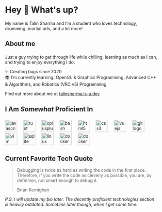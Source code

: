 <h1 align="left">Hey 👋 What's up?</h1>


<p align="left">My name is Talin Sharma and I'm a student who loves technology, drumming, martial arts, and a lot more!</p>

###

<h2 align="left">About me</h2>

###
<p align="left">Just a guy trying to get through life while chilling, learning as much as I can, and trying to enjoy everything I do.</p>
<p align="left">✨ Creating bugs since 2020<br>📚 I'm currently learning: OpenGL & Graphics Programming, Advanced C++ & Algorithms, and Robotics (VRC v5) Programming</p>
<p align="left">Find out more about me at <a href="http://talinsharma.is-a.dev">talinsharma.is-a.dev</a></p>

###

<h2 align="left">I Am <i>Somewhat</i> Proficient In</h2>

###

<div align="left">
  <img src="https://cdn.jsdelivr.net/gh/devicons/devicon/icons/javascript/javascript-original.svg" height="40" alt="javascript logo"  />
  <img width="12" />
  <img src="https://cdn.jsdelivr.net/gh/devicons/devicon/icons/rust/rust-original.svg" height="40" alt="rust logo"  />
  <img width="12" />
  <img src="https://cdn.jsdelivr.net/gh/devicons/devicon/icons/cplusplus/cplusplus-original.svg" height="40" alt="cplusplus logo"  />
  <img width="12" />
  <img src="https://cdn.jsdelivr.net/gh/devicons/devicon/icons/bash/bash-original.svg" height="40" alt="bash logo"  />
  <img width="12" />
  <img src="https://cdn.jsdelivr.net/gh/devicons/devicon/icons/html5/html5-original.svg" height="40" alt="html5 logo"  />
  <img width="12" />
  <img src="https://cdn.jsdelivr.net/gh/devicons/devicon/icons/css3/css3-original.svg" height="40" alt="css3 logo"  />
  <img width="12" />
  <img src="https://cdn.jsdelivr.net/gh/devicons/devicon/icons/vuejs/vuejs-original.svg" height="40" alt="vuejs logo"  />
  <img width="12" />
  <img src="https://cdn.jsdelivr.net/gh/devicons/devicon/icons/git/git-original.svg" height="40" alt="git logo"  />
  <img width="12" />
  <img src="https://cdn.jsdelivr.net/gh/devicons/devicon/icons/vim/vim-original.svg" height="40" alt="vim logo"  />
  <img width="12" />
  <img src="https://cdn.jsdelivr.net/gh/devicons/devicon/icons/sqlite/sqlite-original.svg" height="40" alt="sqlite logo"  />
  <img width="12" />
  <img src="https://cdn.jsdelivr.net/gh/devicons/devicon/icons/linux/linux-original.svg" height="40" alt="linux logo"  />
  <img width="12" />
  <img src="https://cdn.jsdelivr.net/gh/devicons/devicon/icons/docker/docker-original.svg" height="40" alt="docker logo"  />
    <img width="12" />
  <img src="https://cdn.jsdelivr.net/gh/devicons/devicon/icons/zig/zig-original.svg" height="40" alt="docker logo"  />
</div>

## Current Favorite Tech Quote
> Debugging is twice as hard as writing the code in the first place. Therefore, if you write the code as cleverly as possible, you are, by definition, not smart enough to debug it.
> 
> Brian Kernighan<br/>

*P.S. I will update my bio later. The decently proficient technologies section is heavily outdated. Sometime later though, when I get some time.*
